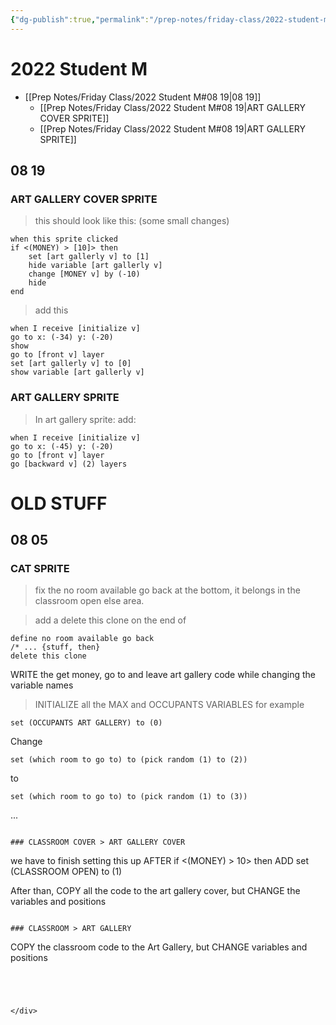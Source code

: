 ```yaml
---
{"dg-publish":true,"permalink":"/prep-notes/friday-class/2022-student-m/","dgHomeLink":true,"dgPassFrontmatter":false}
---
```



# 2022 Student M
- [[Prep Notes/Friday Class/2022 Student M#08 19|08 19]]
	- [[Prep Notes/Friday Class/2022 Student M#08 19|ART GALLERY COVER SPRITE]]
	- [[Prep Notes/Friday Class/2022 Student M#08 19|ART GALLERY SPRITE]]


<div class="blocks">

## 08 19

### ART GALLERY COVER SPRITE

> this should look like this: (some small changes)

```
when this sprite clicked
if <(MONEY) > [10]> then
    set [art gallerly v] to [1]
    hide variable [art gallerly v]
    change [MONEY v] by (-10)
    hide
end
```

> add this

```
when I receive [initialize v]
go to x: (-34) y: (-20)
show
go to [front v] layer
set [art gallerly v] to [0]
show variable [art gallerly v]
```

### ART GALLERY SPRITE

> In art gallery sprite:
> add:

``` 
when I receive [initialize v]
go to x: (-45) y: (-20)
go to [front v] layer
go [backward v] (2) layers
```

# OLD STUFF
## 08 05

### CAT SPRITE

>fix the no room available go back at the bottom,
it belongs in the classroom open else area.

>add a delete this clone on the end of
```
define no room available go back
/* ... {stuff, then}
delete this clone
```


WRITE the get money, go to and leave art gallery code
while changing the variable names

>INITIALIZE all the MAX and OCCUPANTS VARIABLES
for example

```
set (OCCUPANTS ART GALLERY) to (0)
```

Change 

```
set (which room to go to) to (pick random (1) to (2))
```
to
```
set (which room to go to) to (pick random (1) to (3))
```
...




```

### CLASSROOM COVER > ART GALLERY COVER

```
we have to finish setting this up
AFTER
if <(MONEY) > 10> then
ADD
set (CLASSROOM OPEN) to (1)


After than, COPY all the code to the art gallery cover,
but CHANGE the variables and positions
```

### CLASSROOM > ART GALLERY

```
COPY the classroom code to the Art Gallery,
but CHANGE variables and positions
```




</div>